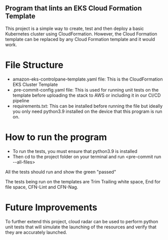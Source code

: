 ## Program that lints an EKS Cloud Formation Template

This project is a simple way to create, test and then deploy a basic Kubernetes cluster using CloudFormation. However, the Cloud Formation template can be replaced by any Cloud Formation template and it would work.


# File Structure

* amazon-eks-controlpane-template.yaml file: This is the CloudFormation EKS Cluster Template
* .pre-commit-config.yaml file: This is used for running unit tests on the template before uploading the stack to AWS or including it in our CI/CD pipeline
* requirements.txt: This can be installed before running the file but ideally you only need python3.9 installed on the device that this program is run on.


# How to run the program

* To run the tests, you must ensure that python3.9 is installed
* Then cd to the project folder on your terminal and run <pre-commit run --all-files>

All the tests should run and show the green "passed"

The tests being run on the templates are Trim Trailing white space, End for file space, CFN-Lint and CFN-Nag. 

# Future Improvements

To further extend this project, cloud radar can be used to perform python unit tests that will simulate the launching of the resources and verify that they are accurately launched.
